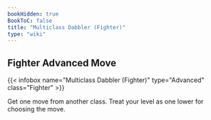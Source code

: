 ```yaml
---
bookHidden: true
BookToC: false
title: "Multiclass Dabbler (Fighter)"
type: "wiki"
---
```

## Fighter Advanced Move
{{< infobox name="Multiclass Dabbler (Fighter)" type="Advanced" class="Fighter" >}}

Get one move from another class. Treat your level as one lower for choosing the move.